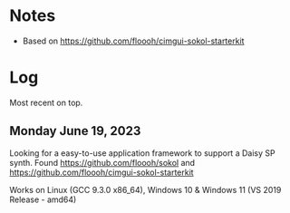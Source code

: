 # Notes
* Based on https://github.com/floooh/cimgui-sokol-starterkit
# Log
Most recent on top.
## Monday June 19, 2023
Looking for a easy-to-use application framework to support a Daisy SP synth.  Found https://github.com/floooh/sokol and https://github.com/floooh/cimgui-sokol-starterkit

Works on Linux (GCC 9.3.0 x86_64), Windows 10 & Windows 11 (VS 2019 Release - amd64)
